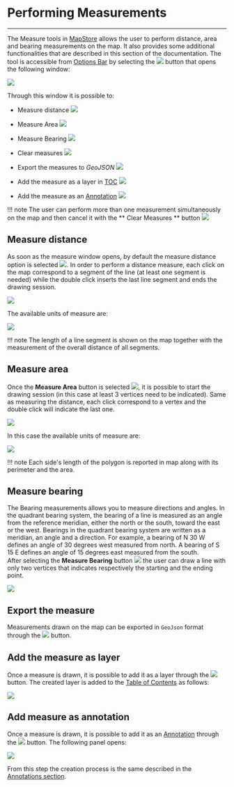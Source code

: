 # Performing Measurements
*************************

The Measure tools in [MapStore](https://mapstore.geosolutionsgroup.com/mapstore/#/) allows the user to perform distance, area and bearing measurements on the map. It also provides some additional functionalities that are described in this section of the documentation. The tool is accessible from [Options Bar](menu-bar.md#options-bar) by selecting the <img src="../img/button/measurament.jpg" class="ms-docbutton" style="max-height:20px;"/> button that opens the following window:

<img src="../img/measure/measure.jpg" class="ms-docimage" style="max-width:600px;"/>

Through this window it is possible to:

* Measure distance <img src="../img/button/measure-distance.jpg" class="ms-docbutton"/>

* Measure Area <img src="../img/button/measure-area.jpg" class="ms-docbutton"/>

* Measure Bearing <img src="../img/button/measure-bearing.jpg" class="ms-docbutton"/>

* Clear measures <img src="../img/button/x_button.jpg" class="ms-docbutton"/>

* Export the measures to *GeoJSON* <img src="../img/button/json_export_button.jpg" class="ms-docbutton"/>

* Add the measure as a layer in [TOC](toc.md#table-of-contents) <img src="../img/button/layers_button.jpg" class="ms-docbutton"/>

* Add the measure as an [Annotation](annotations.md#adding-annotations) <img src="../img/button/add-as-annotation.jpg" class="ms-docbutton"/>

!!! note
    The user can perform more than one measurement simultaneously on the map and then cancel it with the ** Clear Measures ** button <img src="../img/button/x_button.jpg" class="ms-docbutton"/>

## Measure distance

As soon as the measure window opens, by default the measure distance option is selected <img src="../img/button/measure-distance-green.jpg" class="ms-docbutton"/>. In order to perform a distance measure, each click on the map correspond to a segment of the line (at least one segment is needed) while the double click inserts the last line segment and ends the drawing session.

<img src="../img/measure/measure-distance-ex.gif" class="ms-docimage" style="max-width:600px;"/>

The available units of measure are:

<img src="../img/measure/distance-uom.jpg" class="ms-docimage" style="max-width:300px;"/>

!!! note
    The length of a line segment is shown on the map together with the measurement of the overall distance of all segments.

## Measure area

Once the **Measure Area** button is selected <img src="../img/button/measure-area-green.jpg" class="ms-docbutton"/>, it is possible to start the drawing session (in this case at least 3 vertices need to be indicated). Same as measuring the distance, each click correspond to a vertex and the double click will indicate the last one.

<img src="../img/measure/measure-area-ex.gif" class="ms-docimage" style="max-width:600px;"/>

In this case the available units of measure are:

<img src="../img/measure/area-uom.jpg" class="ms-docimage" style="max-width:300px;"/>

!!! note
    Each side's length of the polygon is reported in map along with its perimeter and the area.

## Measure bearing

The Bearing measurements allows you to measure directions and angles. In the quadrant bearing system, the bearing of a line is measured as an angle from the reference meridian, either the north or the south, toward the east or the west. Bearings in the quadrant bearing system are written as a meridian, an angle and a direction. For example, a bearing of N 30 W defines an angle of 30 degrees west measured from north. A bearing of S 15 E defines an angle of 15 degrees east measured from the south.<br>
After selecting the **Measure Bearing** button <img src="../img/button/measure-bearing-green.jpg" class="ms-docbutton"/> the user can draw a line with only two vertices that indicates respectively the starting and the ending point. 

<img src="../img/measure/measure-bearing-ex.gif" class="ms-docimage" style="max-width:600px;"/>

## Export the measure

Measurements drawn on the map can be exported in `GeoJson` format through the <img src="../img/button/json_export_button.jpg" class="ms-docbutton"/> button.  

## Add the measure as layer 

Once a measure is drawn, it is possible to add it as a layer through the <img src="../img/button/layers_button.jpg" class="ms-docbutton"/> button. The created layer is added to the [Table of Contents](toc.md#table-of-contents) as follows:

<img src="../img/measure/as_layer.jpg" class="ms-docimage"/>

## Add measure as annotation

Once a measure is drawn, it is possible to add it as an [Annotation](annotations.md#adding-annotations) through the <img src="../img/button/add-as-annotation.jpg" class="ms-docbutton"/> button. The following panel opens:

<img src="../img/measure/add-as-annotation-ex.jpg" class="ms-docimage"/>

From this step the creation process is the same described in the [Annotations section](annotations.md#adding-annotations).
